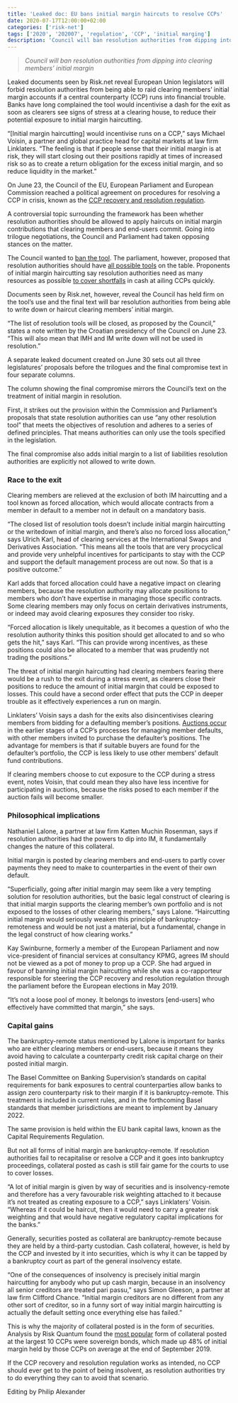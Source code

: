 ```yaml
---
title: 'Leaked doc: EU bans initial margin haircuts to resolve CCPs'
date: 2020-07-17T12:00:00+02:00
categories: ['risk-net']
tags: ['2020', '202007', 'regulation', 'CCP', 'initial marging']
description: 'Council will ban resolution authorities from dipping into clearing members’ initial margin'
---
```


> _Council will ban resolution authorities from dipping into clearing members’ initial margin_

Leaked documents seen by Risk.net reveal European Union legislators will forbid resolution authorities from being able to raid clearing members’ initial margin accounts if a central counterparty (CCP) runs into financial trouble. Banks have long complained the tool would incentivise a dash for the exit as soon as clearers see signs of stress at a clearing house, to reduce their potential exposure to initial margin haircutting.

“[Initial margin haircutting] would incentivise runs on a CCP,” says Michael Voisin, a partner and global practice head for capital markets at law firm Linklaters. “The feeling is that if people sense that their initial margin is at risk, they will start closing out their positions rapidly at times of increased risk so as to create a return obligation for the excess initial margin, and so reduce liquidity in the market.”

On June 23, the Council of the EU, European Parliament and European Commission reached a political agreement on procedures for resolving a CCP in crisis, known as the [CCP recovery and resolution regulation](https://www.risk.net/regulation/5980041/stuck-in-traffic-eu-turf-war-holds-up-ccp-resolution-rules).

A controversial topic surrounding the framework has been whether resolution authorities should be allowed to apply haircuts on initial margin contributions that clearing members and end-users commit. Going into trilogue negotiations, the Council and Parliament had taken opposing stances on the matter.

The Council wanted to [ban the tool](https://www.risk.net/regulation/7341851/eu-council-dials-back-on-margin-haircuts-for-ccp-resolution). The parliament, however, proposed that resolution authorities should have [all possible tools](https://www.risk.net/regulation/5389336/europe-leaves-im-haircutting-in-ccp-recovery-crosshairs) on the table. Proponents of initial margin haircutting say resolution authorities need as many resources as possible [to cover shortfalls](https://www.risk.net/risk-management/2450076/ccps-must-be-able-haircut-initial-margin-crisis) in cash at ailing CCPs quickly.

Documents seen by Risk.net, however, reveal the Council has held firm on the tool’s use and the final text will bar resolution authorities from being able to write down or haircut clearing members’ initial margin.

“The list of resolution tools will be closed, as proposed by the Council,” states a note written by the Croatian presidency of the Council on June 23. “This will also mean that IMH and IM write down will not be used in resolution.”

A separate leaked document created on June 30 sets out all three legislatures’ proposals before the trilogues and the final compromise text in four separate columns.

The column showing the final compromise mirrors the Council’s text on the treatment of initial margin in resolution.

First, it strikes out the provision within the Commission and Parliament’s proposals that state resolution authorities can use “any other resolution tool” that meets the objectives of resolution and adheres to a series of defined principles. That means authorities can only use the tools specified in the legislation.

The final compromise also adds initial margin to a list of liabilities resolution authorities are explicitly not allowed to write down.

### Race to the exit

Clearing members are relieved at the exclusion of both IM haircutting and a tool known as forced allocation, which would allocate contracts from a member in default to a member not in default on a mandatory basis.

“The closed list of resolution tools doesn’t include initial margin haircutting or the writedown of initial margin, and there’s also no forced loss allocation,” says Ulrich Karl, head of clearing services at the International Swaps and Derivatives Association. “This means all the tools that are very procyclical and provide very unhelpful incentives for participants to stay with the CCP and support the default management process are out now. So that is a positive outcome.”

Karl adds that forced allocation could have a negative impact on clearing members, because the resolution authority may allocate positions to members who don’t have expertise in managing those specific contracts. Some clearing members may only focus on certain derivatives instruments, or indeed may avoid clearing exposures they consider too risky.

“Forced allocation is likely unequitable, as it becomes a question of who the resolution authority thinks this position should get allocated to and so who gets the hit,” says Karl. “This can provide wrong incentives, as these positions could also be allocated to a member that was prudently not trading the positions.”

The threat of initial margin haircutting had clearing members fearing there would be a rush to the exit during a stress event, as clearers close their positions to reduce the amount of initial margin that could be exposed to losses. This could have a second order effect that puts the CCP in deeper trouble as it effectively experiences a run on margin.

Linklaters’ Voisin says a dash for the exits also disincentivises clearing members from bidding for a defaulting member’s positions. [Auctions occur](https://www.risk.net/risk-management/7556926/dont-run-ccp-auctions-by-fear-study-argues) in the earlier stages of a CCP’s processes for managing member defaults, with other members invited to purchase the defaulter’s positions. The advantage for members is that if suitable buyers are found for the defaulter’s portfolio, the CCP is less likely to use other members’ default fund contributions.

If clearing members choose to cut exposure to the CCP during a stress event, notes Voisin, that could mean they also have less incentive for participating in auctions, because the risks posed to each member if the auction fails will become smaller.

### Philosophical implications

Nathaniel Lalone, a partner at law firm Katten Muchin Rosenman, says if resolution authorities had the powers to dip into IM, it fundamentally changes the nature of this collateral.

Initial margin is posted by clearing members and end-users to partly cover payments they need to make to counterparties in the event of their own default.

“Superficially, going after initial margin may seem like a very tempting solution for resolution authorities, but the basic legal construct of clearing is that initial margin supports the clearing member’s own portfolio and is not exposed to the losses of other clearing members,” says Lalone. “Haircutting initial margin would seriously weaken this principle of bankruptcy-remoteness and would be not just a material, but a fundamental, change in the legal construct of how clearing works.”

Kay Swinburne, formerly a member of the European Parliament and now vice-president of financial services at consultancy KPMG, agrees IM should not be viewed as a pot of money to prop up a CCP. She had argued in favour of banning initial margin haircutting while she was a co-rapporteur responsible for steering the CCP recovery and resolution regulation through the parliament before the European elections in May 2019.

“It’s not a loose pool of money. It belongs to investors [end-users] who effectively have committed that margin,” she says.

### Capital gains

The bankruptcy-remote status mentioned by Lalone is important for banks who are either clearing members or end-users, because it means they avoid having to calculate a counterparty credit risk capital charge on their posted initial margin.

The Basel Committee on Banking Supervision’s standards on capital requirements for bank exposures to central counterparties allow banks to assign zero counterparty risk to their margin if it is bankruptcy-remote. This treatment is included in current rules, and in the forthcoming Basel standards that member jurisdictions are meant to implement by January 2022.

The same provision is held within the EU bank capital laws, known as the Capital Requirements Regulation.

But not all forms of initial margin are bankruptcy-remote. If resolution authorities fail to recapitalise or resolve a CCP and it goes into bankruptcy proceedings, collateral posted as cash is still fair game for the courts to use to cover losses.

“A lot of initial margin is given by way of securities and is insolvency-remote and therefore has a very favourable risk weighting attached to it because it’s not treated as creating exposure to a CCP,” says Linklaters’ Voisin. “Whereas if it could be haircut, then it would need to carry a greater risk weighting and that would have negative regulatory capital implications for the banks.”

Generally, securities posted as collateral are bankruptcy-remote because they are held by a third-party custodian. Cash collateral, however, is held by the CCP and invested by it into securities, which is why it can be tapped by a bankruptcy court as part of the general insolvency estate.

“One of the consequences of insolvency is precisely initial margin haircutting for anybody who put up cash margin, because in an insolvency all senior creditors are treated pari passu,” says Simon Gleeson, a partner at law firm Clifford Chance. “Initial margin creditors are no different from any other sort of creditor, so in a funny sort of way initial margin haircutting is actually the default setting once everything else has failed.”

This is why the majority of collateral posted is in the form of securities. Analysis by Risk Quantum found the [most popular](https://www.risk.net/risk-quantum/7371746/at-ccps-sovereign-bonds-are-top-im-collateral) form of collateral posted at the largest 10 CCPs were sovereign bonds, which made up 48% of initial margin held by those CCPs on average at the end of September 2019.

If the CCP recovery and resolution regulation works as intended, no CCP should ever get to the point of being insolvent, as resolution authorities try to do everything they can to avoid that scenario.

Editing by Philip Alexander

